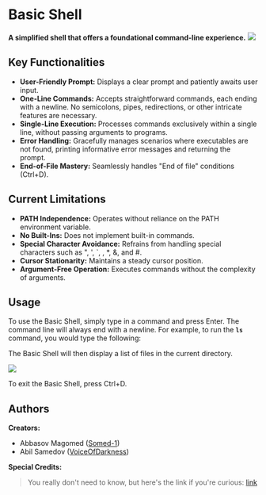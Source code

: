 # Basic Shell

**A simplified shell that offers a foundational command-line experience.**
![](https://github.com/VoiceOfDarkness/holbertonschool-simple_shell/blob/main/rz8a1F.gif)

## Key Functionalities

* **User-Friendly Prompt:** Displays a clear prompt and patiently awaits user input.
* **One-Line Commands:** Accepts straightforward commands, each ending with a newline. No semicolons, pipes, redirections, or other intricate features are necessary.
* **Single-Line Execution:** Processes commands exclusively within a single line, without passing arguments to programs.
* **Error Handling:** Gracefully manages scenarios where executables are not found, printing informative error messages and returning the prompt.
* **End-of-File Mastery:** Seamlessly handles "End of file" conditions (Ctrl+D).

## Current Limitations

* **PATH Independence:** Operates without reliance on the PATH environment variable.
* **No Built-Ins:** Does not implement built-in commands.
* **Special Character Avoidance:** Refrains from handling special characters such as ", ', `, \, *, &, and #.
* **Cursor Stationarity:** Maintains a steady cursor position.
* **Argument-Free Operation:** Executes commands without the complexity of arguments.

## Usage

To use the Basic Shell, simply type in a command and press Enter. The command line will always end with a newline. For example, to run the **`ls`** command, you would type the following:

The Basic Shell will then display a list of files in the current directory.

![](https://www.topbug.net/wp-content/uploads/2016/11/ls-pagination.gif)

To exit the Basic Shell, press Ctrl+D.

## Authors

**Creators:**

* Abbasov Magomed ([Somed-1](https://github.com/somed-1/))
* Abil Samedov ([VoiceOfDarkness](https://github.com/VoiceOfDarkness/))

**Special Credits:**

> You really don't need to know, but here's the link if you're curious: [link](https://www.youtube.com/watch?v=hvL1339luv0)
